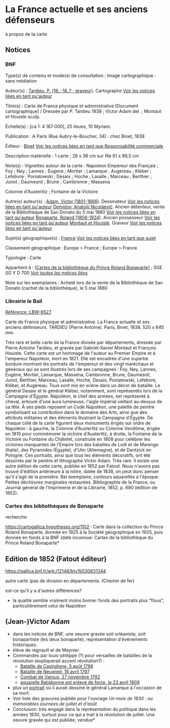 # La France actuelle et ses anciens défenseurs

à propos de la carte

## Notices

### BNF

Type(s) de contenu et mode(s) de consultation : Image cartographique : sans médiation

Auteur(s) : [Tardieu, P. (18..-18..? ; graveur)](https://catalogue.bnf.fr/ark:/12148/cb153746938). Cartographe [Voir les notices liées en tant qu'auteur](https://catalogue.bnf.fr/rechercher.do?index=AUT3&numNotice=15374693)

Titre(s) : Carte de France physique et administrative [Document cartographique] / Dressée par      P. Tardieu 1838 ; Victor Adam del. ; Montaut et Houiste sculp.

Échelle(s) : [ca 1: 4 167 000], 25 lieues, 10 Myriam.

Publication : A Paris (Rue Aubry-le-Boucher, 34) : chez Binet, 1838

Éditeur : [Binet](https://catalogue.bnf.fr/ark:/12148/cb152908995) [Voir les notices liées en tant que Responsabilité commerciale](https://catalogue.bnf.fr/rechercher.do?index=NRC3&numNotice=15290899)

Description matérielle : 1 carte ; 26 x 36 cm sur flle 61 x 86,5 cm

Note(s) : Vignettes autour de la carte : Napoleon Empereur des Français ; Foy ; Ney ; Lannes ; Eugene ; Mortier ; Lamarque ; Augereau ; Kleber ; Lefebvre ; Poniatowski ; Desaix ; Hoche ; Lasalle ; Marceau ; Berthier ; Junot ; Daumesnil ; Brune ; Cambronne ; Massena

Colonne d'Austerlitz ; Fontaine de la Victoire

Autre(s) auteur(s) : [Adam, Victor (1801-1866)](https://catalogue.bnf.fr/ark:/12148/cb122430726). Dessinateur [Voir les notices liées en tant qu'auteur](https://catalogue.bnf.fr/rechercher.do?index=AUT3&numNotice=12243072)
[Demidov, Anatolij Nicolaevič](https://catalogue.bnf.fr/ark:/12148/cb124722985). Ancien détenteur, vente de la Bibliothèque de San Donato du 5 mai 1880 [Voir les notices liées en tant qu'auteur](https://catalogue.bnf.fr/rechercher.do?index=AUT3&numNotice=12472298)
[Bonaparte, Roland (1858-1924)](https://catalogue.bnf.fr/ark:/12148/cb12316896p). Ancien possesseur [Voir les notices liées en tant qu'auteur](https://catalogue.bnf.fr/rechercher.do?index=AUT3&numNotice=12316896)
[Montaut et Houiste](https://catalogue.bnf.fr/ark:/12148/cb16902651k). Graveur [Voir les notices liées en tant qu'auteur](https://catalogue.bnf.fr/rechercher.do?index=AUT3&numNotice=16902651)

Sujet(s) géographique(s) : [France](https://catalogue.bnf.fr/ark:/12148/cb152383070) [Voir les notices liées en tant que sujet](https://catalogue.bnf.fr/rechercher.do?index=SujConstr&numNotice=15238307_)

Classement géographique : Europe > France ; Europe > France

Typologie : Carte

Appartient à : [[Cartes de la bibliothèque du Prince Roland Bonaparte\]](https://catalogue.bnf.fr/ark:/12148/cb450752847) ; SGE SG Y D 700 [   *Voir toutes les notices liées*   	](https://catalogue.bnf.fr/rechercher.do?index=TOUS3&numNotice=45075284&typeNotice=R)

Note sur les exemplaires : Acheté lors de la vente de la Bibliothèque de San Donato (cachet de la bibliothèque),      le 5 mai 1880



### Librairie le Bail

[Référence :LBW-6527](http://www.librairie-lebail.fr/book/LBW-6527)  

Carte de France physique et administrative. La France actuelle et ses anciens défenseurs. TARDIEU (Pierre Antoine). Paris, Binet, 1838. 520 x 645 mm.

Très rare et belle carte de la France divisée par départements, dressée par Pierre Antoine Tardieu, et gravée par Gabriel-Xavier Montaut et François Houiste. Cette carte est un hommage de l'auteur au Premier Empire et à l'empereur Napoléon, mort en 1821. Elle est encadrée d'une superbe bordure montrant les portraits de l'empereur et des vingt maréchaux et généraux qui se sont illustrés lors de ses campagnes : Foy, Ney, Lannes, Eugène, Mortier, Lamarque, Masséna, Cambronne, Brune, Daumesnil, Junot, Berthier, Marceau, Lasalle, Hoche, Desaix, Poniatowski, Lefebvre, Kléber, et Augereau. Tous sont mis en scène dans un décor de bataille. Le général Desaix et le général Kléber, notamment, sont représentés lors de la Campagne d'Égypte. Napoléon, le chef des armées, est représenté à cheval, entouré d'une aura lumineuse, l'aigle impérial veillant au-dessus de sa tête. À ses pieds reposent un Code Napoléon, une palette de peintre symbolisant sa contribution dans le domaine des Arts, ainsi que des attributs militaires et des éléments illustrant la Campagne d'Égypte. De chaque côté de la carte figurent deux monuments érigés sur ordre de Napoléon : à gauche, la Colonne d'Austerlitz ou Colonne Vendôme, érigée en 1810 pour commémorer la victoire d'Austerlitz, à droite, la Fontaine de la Victoire ou Fontaine du Châtelet, construite en 1808 pour célébrer les victoires marquantes de l'Empire lors des batailles de Lodi et de Marengo (Italie), des Pyramides (Égypte), d'Ulm (Allemagne), et de Dantzick en Pologne. Ces portraits, ainsi que tous les éléments décoratifs, ont été dessinés par le peintre et lithographe Victor Adam. Très rare. Il existe une autre édition de cette carte, publiée en 1852 par Fatout. Nous n'avons pas trouvé d'édition antérieure à la nôtre, datée de 1838, on peut donc penser qu'il s'agit de la première. Bel exemplaire, contours aquarellés à l'époque. Petites déchirures marginales restaurées. Bibliographie de la France, ou Journal général de l'Imprimerie et de la Librairie, 1852, p. 680 (édition de 1852).

   

### Cartes des bibliothèques de Bonaparte

recherche: 

https://cartogallica.hypotheses.org/1102 : Carte dans la collection du Prince Roland Bonaparte, donnée en 1925 à la Société géographique en 1925, puis donnée en fonds à la BNF (date inconnue: Cartes de la bibliothèque du Prince Roland Bonaparte*



## Edition de 1852 (Fatout éditeur)

https://gallica.bnf.fr/ark:/12148/btv1b530831344

autre carte (pas de division en départements. (Chemin de fer)

est-ce qu'il y a d'autres différences? 

- la qualité semble vraiment moins bonne: fonds des portraits plus "flous", particulièrement celui de Napoléon	

  



## (Jean-)Victor Adam

* dans les notices de BNF, une oeuvre gravée soit orléaniste, soit bonapartiste (les deux bonaparte), représentation d'événements historiques. 
* élève de regnault et de Meynier.
* Commandes par louis-philippe (?) pour versailles de batailles de la révolution (expliquerait accent révolution?) : 
  *  [Bataille de Castiglione, 5 août 1796](http://collections.chateauversailles.fr/#263489de-2b99-4774-997b-cb4caf420875)
  *  [Bataille de Neuwied, 18 avril 1797](http://collections.chateauversailles.fr/#c174735c-a83e-4dae-a7f8-59dfd3d6203f)
  *  [Combat de Varoux, 27 novembre 1792](http://collections.chateauversailles.fr/#be6b2abe-2283-4439-ad57-f0e86fcc609b)
  * [aquarelle Ratisbonne est enlevé de force, le 23 avril 1809](http://collections.chateauversailles.fr/#042fd57f-572f-4938-b6f7-1fcefe41a8d8)
* plus un [portrait](http://collections.chateauversailles.fr/#82f554a9-69b3-4699-b862-69897a738ed1) où il aurait dessiné le général Lamarque à l'occasion de sa mort.
* Voir liste des gravures publiée pour l'ouvrage *Un mois de 1830 : ou mémorables journées de juillet et d'août*
* Conclusion: très engagé dans la représentation du politique dans les années 1830, surtout pour ce qui a trait à la révolution de juillet. Une oeuvre gravée qui est publiée, vendue* 


